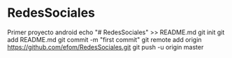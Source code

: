 # RedesSociales
Primer proyecto android
echo "# RedesSociales" >> README.md
git init
git add README.md
git commit -m "first commit"
git remote add origin https://github.com/efom/RedesSociales.git
git push -u origin master
